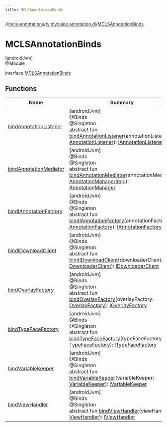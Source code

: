 ```yaml
---
title: MCLSAnnotationBinds
---
```

//[mcls-annotations](../../../index.html)/[tv.mycujoo.annotation.di](../index.html)/[MCLSAnnotationBinds](index.html)



# MCLSAnnotationBinds



[androidJvm]\
@Module



interface [MCLSAnnotationBinds](index.html)



## Functions


| Name | Summary |
|---|---|
| [bindAnnotationListener](bind-annotation-listener.html) | [androidJvm]<br>@Binds<br>@Singleton<br>abstract fun [bindAnnotationListener](bind-annotation-listener.html)(annotationListener: [AnnotationListener](../../tv.mycujoo.annotation.core/-annotation-listener/index.html)): [IAnnotationListener](../../tv.mycujoo.annotation.core/-i-annotation-listener/index.html) |
| [bindAnnotationMediator](bind-annotation-mediator.html) | [androidJvm]<br>@Binds<br>@Singleton<br>abstract fun [bindAnnotationMediator](bind-annotation-mediator.html)(annotationMediator: [AnnotationManagerImpl](../../tv.mycujoo.annotation.mediator/-annotation-manager-impl/index.html)): [AnnotationManager](../../tv.mycujoo.annotation.mediator/-annotation-manager/index.html) |
| [bindIAnnotationFactory](bind-i-annotation-factory.html) | [androidJvm]<br>@Binds<br>@Singleton<br>abstract fun [bindIAnnotationFactory](bind-i-annotation-factory.html)(annotationFactory: [AnnotationFactory](../../tv.mycujoo.annotation.core/-annotation-factory/index.html)): [IAnnotationFactory](../../tv.mycujoo.annotation.core/-i-annotation-factory/index.html) |
| [bindIDownloadClient](bind-i-download-client.html) | [androidJvm]<br>@Binds<br>@Singleton<br>abstract fun [bindIDownloadClient](bind-i-download-client.html)(downloaderClient: [DownloaderClient](../../tv.mycujoo.annotation.helper/-downloader-client/index.html)): [IDownloaderClient](../../tv.mycujoo.annotation.helper/-i-downloader-client/index.html) |
| [bindOverlayFactory](bind-overlay-factory.html) | [androidJvm]<br>@Binds<br>@Singleton<br>abstract fun [bindOverlayFactory](bind-overlay-factory.html)(overlayFactory: [OverlayFactory](../../tv.mycujoo.annotation.helper/-overlay-factory/index.html)): [IOverlayFactory](../../tv.mycujoo.annotation.helper/-i-overlay-factory/index.html) |
| [bindTypeFaceFactory](bind-type-face-factory.html) | [androidJvm]<br>@Binds<br>@Singleton<br>abstract fun [bindTypeFaceFactory](bind-type-face-factory.html)(typeFaceFactory: [TypeFaceFactory](../../tv.mycujoo.annotation.helper/-type-face-factory/index.html)): [ITypeFaceFactory](../../tv.mycujoo.annotation.helper/-i-type-face-factory/index.html) |
| [bindVariableKeeper](bind-variable-keeper.html) | [androidJvm]<br>@Binds<br>@Singleton<br>abstract fun [bindVariableKeeper](bind-variable-keeper.html)(variableKeeper: [VariableKeeper](../../tv.mycujoo.annotation.manager/-variable-keeper/index.html)): [IVariableKeeper](../../tv.mycujoo.annotation.manager/-i-variable-keeper/index.html) |
| [bindViewHandler](bind-view-handler.html) | [androidJvm]<br>@Binds<br>@Singleton<br>abstract fun [bindViewHandler](bind-view-handler.html)(viewHandler: [ViewHandler](../../tv.mycujoo.annotation.manager/-view-handler/index.html)): [IViewHandler](../../tv.mycujoo.annotation.helper/-i-view-handler/index.html) |

